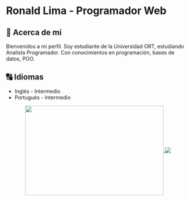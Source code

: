 # **Ronald Lima - Programador Web**

## :memo: **Acerca de mi**

Bienvenidos a mi perfil.
Soy estudiante de la Universidad ORT, estudiando Analista Programador.
Con conocimientos en programación, bases de datos, POO.
## :capital_abcd: Idiomas
* Inglés - Intermedio
* Portugués - Intermedio
<p align=center>
    <a href="https://github-readme-stats.vercel.app/api?username=Dlanor91&show_icons=true&theme=radical" title="Go to Source">
        <img height=245 width=380 align="center" src="https://github-readme-stats.vercel.app/api?username=Dlanor91&show_icons=true&theme=radical">
    </a> 
    <a href="[![Top Langs](https://github-readme-stats.vercel.app/api/top-langs/?username=Dlanor91)]">
        <img align="center" src="[![Top Langs](https://github-readme-stats.vercel.app/api/top-langs/?username=Dlanor91)]" />
    </a>
</p>
